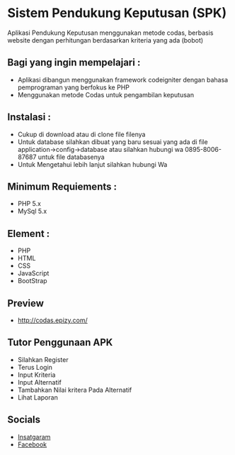 # Sistem Pendukung Keputusan (SPK)
Aplikasi Pendukung Keputusan menggunakan metode codas, berbasis website dengan perhitungan berdasarkan kriteria yang ada (bobot)

## Bagi yang ingin mempelajari :
- Aplikasi dibangun menggunakan framework codeigniter dengan bahasa pemprograman yang berfokus ke PHP
- Menggunakan metode Codas untuk pengambilan keputusan

## Instalasi :
- Cukup di download atau di clone file filenya
- Untuk database silahkan dibuat yang baru sesuai yang ada di file application->config->database atau silahkan hubungi wa 0895-8006-87687 untuk file databasenya
- Untuk Mengetahui lebih lanjut silahkan hubungi Wa

## Minimum Requiements :
- PHP 5.x
- MySql 5.x

## Element :
- PHP
- HTML
- CSS
- JavaScript
- BootStrap

## Preview
- http://codas.epizy.com/

## Tutor Penggunaan APK
- Silahkan Register
- Terus Login
- Input Kriteria
- Input Alternatif
- Tambahkan Nilai kritera Pada Alternatif
- Lihat Laporan

## Socials
- [Insatgaram](https://www.instagram.com/kasirun.sitorus/)
- [Facebook](https://www.facebook.com/kasirun.sitorus)
